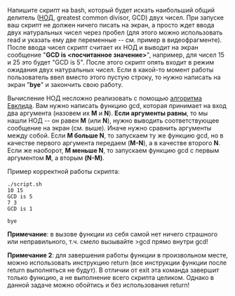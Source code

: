 Напишите скрипт на bash, который будет искать наибольший общий делитель ([НОД](https://ru.wikipedia.org/wiki/%D0%9D%D0%B0%D0%B8%D0%B1%D0%BE%D0%BB%D1%8C%D1%88%D0%B8%D0%B9_%D0%BE%D0%B1%D1%89%D0%B8%D0%B9_%D0%B4%D0%B5%D0%BB%D0%B8%D1%82%D0%B5%D0%BB%D1%8C), greatest common divisor, GCD) двух чисел. При запуске ваш скрипт не должен ничего писать на экран, а просто ждет ввода двух натуральных чисел через пробел (для этого можно использовать read и указать ему две переменные -- см. пример в видеофрагменте). После ввода чисел скрипт считает их НОД и выводит на экран сообщение "**GCD is <посчитанное значение>**", например, для чисел 15 и 25 это будет "GCD is 5". После этого скрипт опять входит в режим ожидания двух натуральных чисел. Если в какой-то момент работы пользователь ввел вместо этого пустую строку, то нужно написать на экран "**bye**" и закончить свою работу. 

Вычисление НОД несложно реализовать с помощью [алгоритма Евклида](https://ru.wikipedia.org/wiki/%D0%90%D0%BB%D0%B3%D0%BE%D1%80%D0%B8%D1%82%D0%BC_%D0%95%D0%B2%D0%BA%D0%BB%D0%B8%D0%B4%D0%B0). Вам нужно написать функцию gcd, которая принимает на вход два аргумента (назовем их **M** и **N**). **Если аргументы равны**, то мы нашли НОД -- он равен **M** (или **N**), нужно выводить соответствующее сообщение на экран (см. выше). Иначе нужно сравнить аргументы между собой. Если **M больше N**, то запускаем ту же функцию gcd, но в качестве первого аргумента передаем (**M-N**), а в качестве второго **N**. Если же наоборот, **M меньше N**, то запускаем функцию gcd с первым аргументом **M**, а вторым **(N-M)**.

Пример корректной работы скрипта:
```
./script.sh
10 15
GCD is 5
7 3 
GCD is 1

bye
```
**Примечание**: в вызове функции из себя самой нет ничего страшного или неправильного, т.ч. смело вызывайте >gcd прямо внутри gcd!

**Примечание 2**: для завершения работы функции в произвольном месте, можно использовать инструкцию return (все инструкции функции после return выполняться не будут). В отличии от exit эта команда завершит только функцию, а не выполнение всего скрипта целиком. Однако в данной задаче можно обойтись и без использования return!

